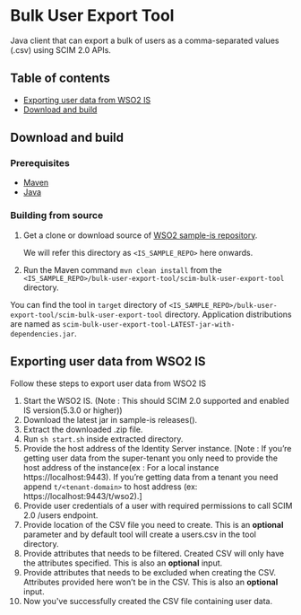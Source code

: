 # Bulk User Export Tool

Java client that can export a bulk of users as a comma-separated values (.csv) using SCIM 2.0 APIs.

## Table of contents

- [Exporting user data from WSO2 IS](#exporting-user-data-from-wso2-is)
- [Download and build](#download-and-build)

## Download and build

### Prerequisites

* [Maven](https://maven.apache.org/download.cgi)
* [Java](http://www.oracle.com/technetwork/java/javase/downloads)

### Building from source

1. Get a clone or download source of [WSO2 sample-is repository](https://github.com/wso2/samples-is).

   We will refer this directory as `<IS_SAMPLE_REPO>` here onwards.
2. Run the Maven command `mvn clean install` from the `<IS_SAMPLE_REPO>/bulk-user-export-tool/scim-bulk-user-export-tool` directory.

You can find the tool in `target` directory of `<IS_SAMPLE_REPO>/bulk-user-export-tool/scim-bulk-user-export-tool`
directory.
Application distributions are named as `scim-bulk-user-export-tool-LATEST-jar-with-dependencies.jar`.

## Exporting user data from WSO2 IS

Follow these steps to export user data from WSO2 IS

1. Start the WSO2 IS. (Note : This should SCIM 2.0 supported and enabled IS version(5.3.0 or higher))
2. Download the latest jar in sample-is releases().
3. Extract the downloaded .zip file.
4. Run `sh start.sh` inside extracted directory.
5. Provide the host address of the Identity Server instance.
[Note : If you’re getting user data from the super-tenant you only need to provide the host address 
of the instance(ex : For a local instance https://localhost:9443). If you’re getting data from a tenant you need 
append `t/<tenant-domain>` to host address (ex: https://localhost:9443/t/wso2).]
6. Provide user credentials of a user with required permissions to call SCIM 2.0 /users endpoint.
7. Provide location of the CSV file you need to create. This is an **optional** parameter 
and by default tool will create a users.csv in the tool directory.
8. Provide attributes that needs to be filtered. Created CSV will only have the attributes specified. 
This is also an **optional** input.
9. Provide attributes that needs to be excluded when creating the CSV. Attributes provided here won’t be in the CSV. 
This is also an **optional** input.
10. Now you've successfully created the CSV file containing user data.
